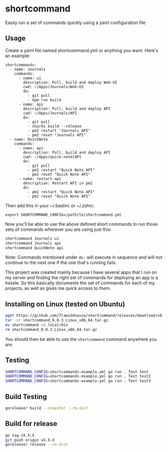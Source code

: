 # shortcommand

Easily run a set of commands quickly using a yaml configuration file

## Usage

Create a yaml file named shortcommand.yml or anything you want. Here's an example:
```
shortcommands:
  - name: Journals
    commands:
      - name: ui
        description: Pull, build and deploy Web-UI
        cwd: ~/Apps/Journals/Web-UI
        do:
          - git pull
          - npm run build
      - name: api
        description: Pull, build and deploy API
        cwd: ~/Apps/Journals/API
        do:
          - git pull
          - shards build --release
          - pm2 restart "Journals API"
          - pm2 reset "Journals API"
  - name: QuickNote
    commands:
      - name: api
        description: Pull, build and deploy API
        cwd: ~/Apps/quick-note/API
        do:
          - git pull
          - pm2 restart "Quick Note API"
          - pm2 reset "Quick Note API"
      - name: restart-api
        description: Restart API in pm2
        do:
          - pm2 restart "Quick Note API"
          - pm2 reset "Quick Note API"
```

Then add this in your ~/.bashrc or ~/.zshrc:
```
export SHORTCOMMAND_CONFIG=/path/to/shortcommand.yml
```

Now you'll be able to use the above defined short commands to run those sets of commands wherever you are using just this:
```bash
shortcommand Journals ui
shortcommand Journals api
shortcommand QuickNote api
```

Note: Commands mentioned under `do:` will execute in sequence and will not continue to the next one if the one that's running fails.

This project was created mainly because I have several apps that I run on my server and finding the right set of commands for deploying an app is a hassle. So this basically documents the set of commands for each of my projects, as well as gives me quick access to them.

## Installing on Linux (tested on Ubuntu)
```bash
wget https://github.com/flawiddsouza/shortcommand/releases/download/v0.0.3/shortcommand_0.0.3_Linux_x86_64.tar.gz
tar -xf shortcommand_0.0.3_Linux_x86_64.tar.gz
mv shortcommand ~/.local/bin
rm shortcommand_0.0.3_Linux_x86_64.tar.gz
```
You should then be able to use the `shortcommand` command anywhere you are.

## Testing
```bash
SHORTCOMMAND_CONFIG=shortcommands-example.yml go run . Test test
SHORTCOMMAND_CONFIG=shortcommands-example.yml go run . Test test2
SHORTCOMMAND_CONFIG=shortcommands-example.yml go run . Test test3
```

## Build Testing
```bash
goreleaser build --snapshot --rm-dist
```

## Build for release
```bash
go tag vX.X.X
git push origin vX.X.X
goreleaser release --rm-dist
```
